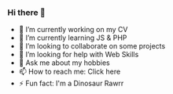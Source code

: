 ### Hi there 👋

- 🔭 I’m currently working on my CV
- 🌱 I’m currently learning JS & PHP
- 👯 I’m looking to collaborate on some projects
- 🤔 I’m looking for help with Web Skills
- 💬 Ask me about my hobbies
- 📫 How to reach me: Click here 
- ⚡ Fun fact: I'm a Dinosaur Rawrr
